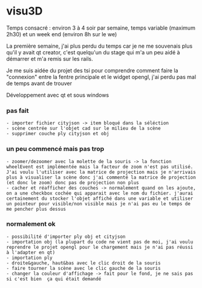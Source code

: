 # visu3D

Temps consacré : environ 3 à 4 soir par semaine, temps variable (maximum 2h30) et un week end (environ 8h sur le we)

La première semaine, j'ai plus perdu du temps car je ne me souvenais plus qu'il y avait qt creator, c'est quelqu'un du stage qui m'a un peu aidé à démarrer et m'a remis sur les rails.

Je me suis aidée du projet des tsi pour comprendre comment faire la "connexion" entre la fentre principale et le widget opengl, j'ai perdu pas mal de temps avant de trouver

Développement avec qt et sous windows


### pas fait
	- importer fichier cityjson -> item bloqué dans la séléction
	- scène centrée sur l'objet cad sur le milieu de la scène
	- supprimer couche ply cityjson et obj

### un peu commencé mais pas trop
	- zoomer/dezoomer avec la molette de la souris -> la fonction wheelEvent est implémentée mais la facteur de zoom n'est pas utilisé. J'ai voulu l'utiliser avec la matrice de projection mais je n'arrivais plus à visualiser la scène donc j'ai commenté la matrice de projection (et donc le zoom) donc pas de projection non plus
	- cacher et réafficher des couches -> normalement quand on les ajoute, on a une checkbox cochée qui apparait avec le nom du fichier. j'aurai certainement du stocker l'objet affiché dans une variable et utiliser un pointeur pour visible/non visible mais je n'ai pas eu le temps de me pencher plus dessus

### normalement ok
	- possibilité d'importer ply obj et cityjson
	- importation obj (la plupart du code ne vient pas de moi, j'ai voulu reprendre le projet opengl pour le chargement mais je n'ai pas réussi à l'adapter en qt)
	- importation ply
	- droite&gauche, haut&bas avec le clic droit de la souris
	- faire tourner la scène avec le clic gauche de la souris
	- changer la couleur d'affichage -> fait pour le fond, je ne sais pas si c'est bien  ça qui était demandé
